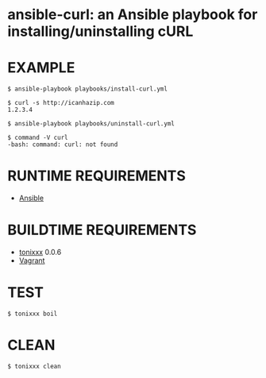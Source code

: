 # ansible-curl: an Ansible playbook for installing/uninstalling cURL

# EXAMPLE

```console
$ ansible-playbook playbooks/install-curl.yml

$ curl -s http://icanhazip.com
1.2.3.4

$ ansible-playbook playbooks/uninstall-curl.yml

$ command -V curl
-bash: command: curl: not found
```

# RUNTIME REQUIREMENTS

* [Ansible](https://www.ansible.com/)

# BUILDTIME REQUIREMENTS

* [tonixxx](https://github.com/mcandre/tonixxx) 0.0.6
* [Vagrant](https://www.vagrantup.com/)

# TEST

```console
$ tonixxx boil
```

# CLEAN

```console
$ tonixxx clean
```
